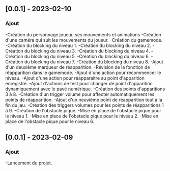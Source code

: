 ## [0.0.1] - 2023-02-10
### Ajout
-Création du personnage joueur, ses mouvements et animations
-Création d'une caméra qui suit les mouvements du joueur.
-Création du gamemode.
-Création du blocking du niveau 1.
-Création du blocking du niveau 2.
-Création du blocking du niveau 3.
-Création du blocking du niveau 4.
-Création du blocking du niveau 5.
-Création du blocking du niveau 6.
-Création du blocking du niveau 7.
-Création du blocking du niveau 8.
-Ajout d'un deuxième marqueur de réapparition.
-Révision de la fonction de réapparition dans le gamemode.
-Ajout d'une action pour recommencer le niveau.
-Ajout d'une action pour réapparaitre au point d'apparition enregistré.
-Ajout d'actions de test pour changer de point d'apparition dynamiquement avec le pavé numérique.
-Création des points d'apparitions 3 à 8.
-Création d'un trigger volume pour affecter automatiquement les points de réapparition.
-Ajout d'un neuvième point de réapparition tout à la fin du jeu.
-Création des triggers volumes pour les points de réapparitions 1 à 9.
-Création de l'obstacle pique.
-Mise en place de l'obstacle pique pour le niveau 1.
-Mise en place de l'obstacle pique pour le niveau 2.
-Mise en place de l'obstacle pique pour le niveau 6.

## [0.0.1] - 2023-02-09
### Ajout
-Lancement du projet.